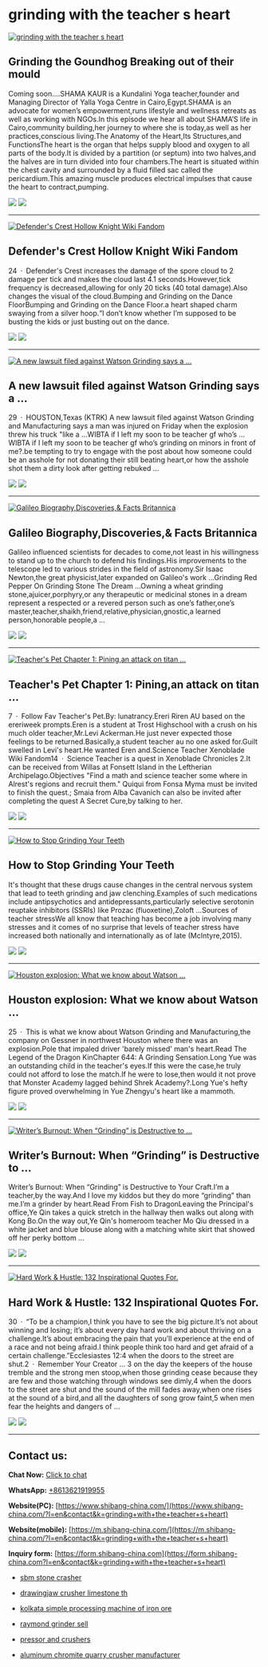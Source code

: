 # grinding with the teacher s heart

<a href="https://swt.shibang-china.com/?l=en&img&k=grinding+with+the+teacher+s+heart" target="_blank">![grinding with the teacher s heart](http://static.shibang-china.com/all-800x300/1053.jpg)</a>

## Grinding the Goundhog Breaking out of their mould
Coming soon….SHAMA KAUR is a Kundalini Yoga teacher,founder and Managing Director of Yalla Yoga Centre in Cairo,Egypt.SHAMA is an advocate for women’s empowerment,runs lifestyle and wellness retreats as well as working with NGOs.In this episode we hear all about SHAMA’S life in Cairo,community building,her journey to where she is today,as well as her practices,conscious living.The Anatomy of the Heart,Its Structures,and FunctionsThe heart is the organ that helps supply blood and oxygen to all parts of the body.It is divided by a partition (or septum) into two halves,and the halves are in turn divided into four chambers.The heart is situated within the chest cavity and surrounded by a fluid filled sac called the pericardium.This amazing muscle produces electrical impulses that cause the heart to contract,pumping.


<a href="https://whatsapp.shibangsoft.com/WhatsApp.php" target="_blank" title="WhatsApp">![](http://static.shibang-china.com/icon/whatsapp.png)</a> <a href="https://swt.shibang-china.com/?l=en&icon&k=grinding+with+the+teacher+s+heart" target="_blank">![](http://static.shibang-china.com/icon/chat-en.png)</a>

---

<a href="https://swt.shibang-china.com/?l=en&img&k=grinding+with+the+teacher+s+heart" target="_blank">![Defender's Crest Hollow Knight Wiki Fandom](http://static.shibang-china.com/all-800x300/1026.jpg)</a>

## Defender's Crest Hollow Knight Wiki Fandom
24&ensp;&#0183;&ensp;Defender's Crest increases the damage of the spore cloud to 2 damage per tick and makes the cloud last 4.1 seconds.However,tick frequency is decreased,allowing for only 20 ticks (40 total damage).Also changes the visual of the cloud.Bumping and Grinding on the Dance FloorBumping and Grinding on the Dance Floor.a heart shaped charm swaying from a silver hoop.“I don’t know whether I’m supposed to be busting the kids or just busting out on the dance.


<a href="https://whatsapp.shibangsoft.com/WhatsApp.php" target="_blank" title="WhatsApp">![](http://static.shibang-china.com/icon/whatsapp.png)</a> <a href="https://swt.shibang-china.com/?l=en&icon&k=grinding+with+the+teacher+s+heart" target="_blank">![](http://static.shibang-china.com/icon/chat-en.png)</a>

---

<a href="https://swt.shibang-china.com/?l=en&img&k=grinding+with+the+teacher+s+heart" target="_blank">![A new lawsuit filed against Watson Grinding says a …](http://static.shibang-china.com/all-800x300/762.jpg)</a>

## A new lawsuit filed against Watson Grinding says a …
29&ensp;&#0183;&ensp;HOUSTON,Texas (KTRK) A new lawsuit filed against Watson Grinding and Manufacturing says a man was injured on Friday when the explosion threw his truck &quot;like a …WIBTA if I left my soon to be teacher gf who’s …WIBTA if I left my soon to be teacher gf who’s grinding on minors in front of me?.be tempting to try to engage with the post about how someone could be an asshole for not donating their still beating heart,or how the asshole shot them a dirty look after getting rebuked …


<a href="https://whatsapp.shibangsoft.com/WhatsApp.php" target="_blank" title="WhatsApp">![](http://static.shibang-china.com/icon/whatsapp.png)</a> <a href="https://swt.shibang-china.com/?l=en&icon&k=grinding+with+the+teacher+s+heart" target="_blank">![](http://static.shibang-china.com/icon/chat-en.png)</a>

---

<a href="https://swt.shibang-china.com/?l=en&img&k=grinding+with+the+teacher+s+heart" target="_blank">![Galileo Biography,Discoveries,&amp; Facts Britannica](http://static.shibang-china.com/all-800x300/1241.jpg)</a>

## Galileo Biography,Discoveries,&amp; Facts Britannica
Galileo influenced scientists for decades to come,not least in his willingness to stand up to the church to defend his findings.His improvements to the telescope led to various strides in the field of astronomy.Sir Isaac Newton,the great physicist,later expanded on Galileo's work …Grinding Red Pepper On Grinding Stone The Dream …Owning a wheat grinding stone,ajuicer,porphyry,or any therapeutic or medicinal stones in a dream represent a respected or a revered person such as one’s father,one’s master,teacher,shaikh,friend,relative,physician,gnostic,a learned person,honorable people,a …


<a href="https://whatsapp.shibangsoft.com/WhatsApp.php" target="_blank" title="WhatsApp">![](http://static.shibang-china.com/icon/whatsapp.png)</a> <a href="https://swt.shibang-china.com/?l=en&icon&k=grinding+with+the+teacher+s+heart" target="_blank">![](http://static.shibang-china.com/icon/chat-en.png)</a>

---

<a href="https://swt.shibang-china.com/?l=en&img&k=grinding+with+the+teacher+s+heart" target="_blank">![Teacher's Pet Chapter 1: Pining,an attack on titan …](http://static.shibang-china.com/all-800x300/767.jpg)</a>

## Teacher's Pet Chapter 1: Pining,an attack on titan …
7&ensp;&#0183;&ensp;Follow Fav Teacher's Pet.By: lunatrancy.Ereri Riren AU based on the ereriweek prompts.Eren is a student at Trost Highschool with a crush on his much older teacher,Mr.Levi Ackerman.He just never expected those feelings to be returned.Basically,a student teacher au no one asked for.Guilt swelled in Levi's heart.He wanted Eren and.Science Teacher Xenoblade Wiki Fandom14&ensp;&#0183;&ensp;Science Teacher is a quest in Xenoblade Chronicles 2.It can be received from Willas at Fonsett Island in the Leftherian Archipelago.Objectives &quot;Find a math and science teacher some where in Alrest's regions and recruit them.&quot; Quiqui from Fonsa Myma must be invited to finish the quest.; Smaia from Alba Cavanich can also be invited after completing the quest A Secret Cure,by talking to her.


<a href="https://whatsapp.shibangsoft.com/WhatsApp.php" target="_blank" title="WhatsApp">![](http://static.shibang-china.com/icon/whatsapp.png)</a> <a href="https://swt.shibang-china.com/?l=en&icon&k=grinding+with+the+teacher+s+heart" target="_blank">![](http://static.shibang-china.com/icon/chat-en.png)</a>

---

<a href="https://swt.shibang-china.com/?l=en&img&k=grinding+with+the+teacher+s+heart" target="_blank">![How to Stop Grinding Your Teeth](http://static.shibang-china.com/all-800x300/1252.jpg)</a>

## How to Stop Grinding Your Teeth
It's thought that these drugs cause changes in the central nervous system that lead to teeth grinding and jaw clenching.Examples of such medications include antipsychotics and antidepressants,particularly selective serotonin reuptake inhibitors (SSRIs) like Prozac (fluoxetine),Zoloft …Sources of teacher stressWe all know that teaching has become a job involving many stresses and it comes of no surprise that levels of teacher stress have increased both nationally and internationally as of late (McIntyre,2015).


<a href="https://whatsapp.shibangsoft.com/WhatsApp.php" target="_blank" title="WhatsApp">![](http://static.shibang-china.com/icon/whatsapp.png)</a> <a href="https://swt.shibang-china.com/?l=en&icon&k=grinding+with+the+teacher+s+heart" target="_blank">![](http://static.shibang-china.com/icon/chat-en.png)</a>

---

<a href="https://swt.shibang-china.com/?l=en&img&k=grinding+with+the+teacher+s+heart" target="_blank">![Houston explosion: What we know about Watson …](http://static.shibang-china.com/all-800x300/614.jpg)</a>

## Houston explosion: What we know about Watson …
25&ensp;&#0183;&ensp;This is what we know about Watson Grinding and Manufacturing,the company on Gessner in northwest Houston where there was an explosion.Pole that impaled driver 'barely missed' man's heart.Read The Legend of the Dragon KinChapter 644: A Grinding Sensation.Long Yue was an outstanding child in the teacher's eyes.If this were the case,he truly could not afford to lose the match.If he were to lose,then would it not prove that Monster Academy lagged behind Shrek Academy?.Long Yue's hefty figure proved overwhelming in Yue Zhengyu's heart like a mammoth.


<a href="https://whatsapp.shibangsoft.com/WhatsApp.php" target="_blank" title="WhatsApp">![](http://static.shibang-china.com/icon/whatsapp.png)</a> <a href="https://swt.shibang-china.com/?l=en&icon&k=grinding+with+the+teacher+s+heart" target="_blank">![](http://static.shibang-china.com/icon/chat-en.png)</a>

---

<a href="https://swt.shibang-china.com/?l=en&img&k=grinding+with+the+teacher+s+heart" target="_blank">![Writer’s Burnout: When “Grinding” is Destructive to …](http://static.shibang-china.com/all-800x300/863.jpg)</a>

## Writer’s Burnout: When “Grinding” is Destructive to …
Writer’s Burnout: When “Grinding” is Destructive to Your Craft.I’m a teacher,by the way.And I love my kiddos but they do more “grinding” than me.I’m a grinder by heart.Read From Fish to DragonLeaving the Principal's office,Ye Qin takes a quick stretch in the hallway then walks out along with Kong Bo.On the way out,Ye Qin's homeroom teacher Mo Qiu dressed in a white jacket and blue blouse along with a matching white skirt that showed off her perky bottom …


<a href="https://whatsapp.shibangsoft.com/WhatsApp.php" target="_blank" title="WhatsApp">![](http://static.shibang-china.com/icon/whatsapp.png)</a> <a href="https://swt.shibang-china.com/?l=en&icon&k=grinding+with+the+teacher+s+heart" target="_blank">![](http://static.shibang-china.com/icon/chat-en.png)</a>

---

<a href="https://swt.shibang-china.com/?l=en&img&k=grinding+with+the+teacher+s+heart" target="_blank">![Hard Work &amp; Hustle: 132 Inspirational Quotes For.](http://static.shibang-china.com/all-800x300/1398.jpg)</a>

## Hard Work &amp; Hustle: 132 Inspirational Quotes For.
30&ensp;&#0183;&ensp;“To be a champion,I think you have to see the big picture.It’s not about winning and losing; it’s about every day hard work and about thriving on a challenge.It’s about embracing the pain that you’ll experience at the end of a race and not being afraid.I think people think too hard and get afraid of a certain challenge.”Ecclesiastes 12:4 when the doors to the street are shut.2&ensp;&#0183;&ensp;Remember Your Creator … 3 on the day the keepers of the house tremble and the strong men stoop,when those grinding cease because they are few and those watching through windows see dimly,4 when the doors to the street are shut and the sound of the mill fades away,when one rises at the sound of a bird,and all the daughters of song grow faint,5 when men fear the heights and dangers of …


<a href="https://whatsapp.shibangsoft.com/WhatsApp.php" target="_blank" title="WhatsApp">![](http://static.shibang-china.com/icon/whatsapp.png)</a> <a href="https://swt.shibang-china.com/?l=en&icon&k=grinding+with+the+teacher+s+heart" target="_blank">![](http://static.shibang-china.com/icon/chat-en.png)</a>

---
## Contact us:

**Chat Now:** [Click to chat](https://swt.shibang-china.com?l=en&contact&k=grinding+with+the+teacher+s+heart)

**WhatsApp:**  [+8613621919955](https://whatsapp.shibangsoft.com/WhatsApp.php)

**Website(PC):** [https://www.shibang-china.com/](https://www.shibang-china.com/?l=en&contact&k=grinding+with+the+teacher+s+heart)

**Website(mobile):** [https://m.shibang-china.com/](https://m.shibang-china.com/?l=en&contact&k=grinding+with+the+teacher+s+heart)

**Inquiry form:** [https://form.shibang-china.com](https://form.shibang-china.com?l=en&contact&k=grinding+with+the+teacher+s+heart)

* [sbm stone crasher](../162/sbm%20stone%20crasher.md)

* [drawingjaw crusher limestone th](../170/drawingjaw%20crusher%20limestone%20th.md)

* [kolkata simple processing machine of iron ore](../163/kolkata%20simple%20processing%20machine%20of%20iron%20ore.md)

* [raymond grinder sell](../162/raymond%20grinder%20sell.md)

* [pressor and crushers](../163/pressor%20and%20crushers.md)

* [aluminum chromite quarry crusher manufacturer](../167/aluminum%20chromite%20quarry%20crusher%20manufacturer.md)